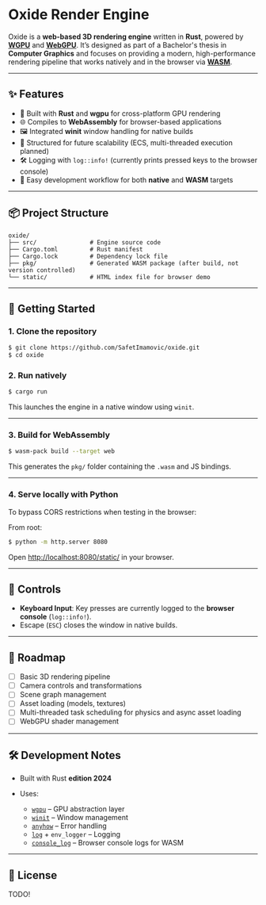 # Oxide Render Engine

Oxide is a **web-based 3D rendering engine** written in **Rust**, powered by **[WGPU](https://github.com/gfx-rs/wgpu)** and **[WebGPU](https://www.w3.org/TR/webgpu/)**.
It’s designed as part of a Bachelor's thesis in **Computer Graphics** and focuses on providing a modern, high-performance rendering pipeline that works natively and in the browser via **[WASM](https://webassembly.org/)**.

---

## ✨ Features

* 🚀 Built with **Rust** and **wgpu** for cross-platform GPU rendering
* 🌐 Compiles to **WebAssembly** for browser-based applications
* 🖼️ Integrated **winit** window handling for native builds
* 🧩 Structured for future scalability (ECS, multi-threaded execution planned)
* 🛠️ Logging with `log::info!` (currently prints pressed keys to the browser console)
* 🔧 Easy development workflow for both **native** and **WASM** targets

---

## 📦 Project Structure

```
oxide/
├── src/               # Engine source code
├── Cargo.toml         # Rust manifest
├── Cargo.lock         # Dependency lock file
├── pkg/               # Generated WASM package (after build, not version controlled)
└── static/            # HTML index file for browser demo
```

---

## 🚀 Getting Started

### **1. Clone the repository**

```bash
$ git clone https://github.com/SafetImamovic/oxide.git
$ cd oxide
```

### **2. Run natively**

```bash
$ cargo run
```

This launches the engine in a native window using `winit`.

---

### **3. Build for WebAssembly**

```bash
$ wasm-pack build --target web
```

This generates the `pkg/` folder containing the `.wasm` and JS bindings.

---

### **4. Serve locally with Python**

To bypass CORS restrictions when testing in the browser:

From root:
```bash
$ python -m http.server 8080
```

Open [http://localhost:8080/static/](http://localhost:8080/static/) in your browser.

---

## 🧭 Controls

* **Keyboard Input**: Key presses are currently logged to the **browser console** (`log::info!`).
* Escape (`ESC`) closes the window in native builds.

---

## 🔮 Roadmap

* [ ] Basic 3D rendering pipeline
* [ ] Camera controls and transformations
* [ ] Scene graph management
* [ ] Asset loading (models, textures)
* [ ] Multi-threaded task scheduling for physics and async asset loading
* [ ] WebGPU shader management

---

## 🛠️ Development Notes

* Built with Rust **edition 2024**
* Uses:

  * [`wgpu`](https://github.com/gfx-rs/wgpu) – GPU abstraction layer
  * [`winit`](https://github.com/rust-windowing/winit) – Window management
  * [`anyhow`](https://crates.io/crates/anyhow) – Error handling
  * [`log`](https://crates.io/crates/log) + `env_logger` – Logging
  * [`console_log`](https://crates.io/crates/console_log) – Browser console logs for WASM

---

## 📄 License

TODO!

